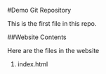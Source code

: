 #Demo Git Repository

This is the first file in this repo.


##Website Contents

Here are the files in the website

1. index.html
